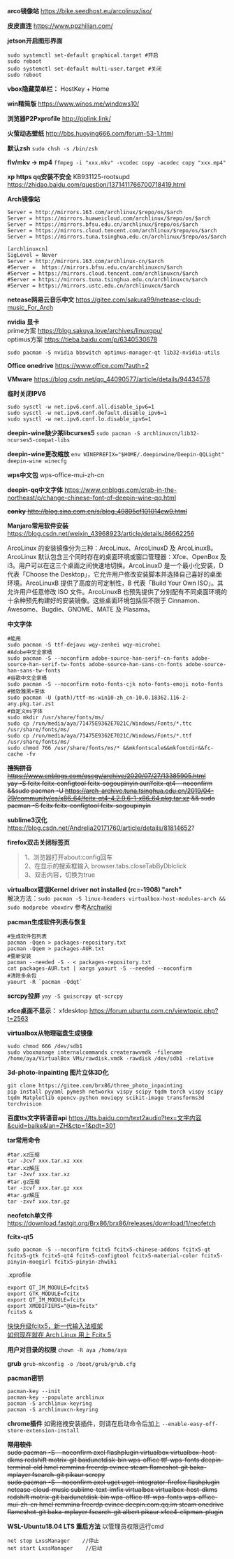 **arco镜像站**  https://bike.seedhost.eu/arcolinux/iso/

**皮皮直连**
https://www.ppzhilian.com/

**jetson开启图形界面**
```
sudo systemctl set-default graphical.target #开启
sudo reboot
sudo systemctl set-default multi-user.target #关闭
sudo reboot
```
**vbox隐藏菜单栏：**
HostKey + Home

**win精简版** https://www.winos.me/windows10/

**浏览器P2Pxprofile** http://pplink.link/

**火萤动态壁纸** http://bbs.huoying666.com/forum-53-1.html  

**默认zsh** ```sudo chsh -s /bin/zsh```

**flv/mkv -> mp4**  ```ffmpeg -i "xxx.mkv" -vcodec copy -acodec copy "xxx.mp4"```

**xp https qq安装不安全** KB931125-rootsupd https://zhidao.baidu.com/question/1371411766700718419.html 

**Arch镜像站**
```
Server = http://mirrors.163.com/archlinux/$repo/os/$arch
Server = https://mirrors.huaweicloud.com/archlinux/$repo/os/$arch
Server = https://mirrors.bfsu.edu.cn/archlinux/$repo/os/$arch
Server = https://mirrors.cloud.tencent.com/archlinux/$repo/os/$arch
Server = https://mirrors.tuna.tsinghua.edu.cn/archlinux/$repo/os/$arch
```
```
[archlinuxcn]
SigLevel = Never
Server = http://mirrors.163.com/archlinux-cn/$arch
#Server =  https://mirrors.bfsu.edu.cn/archlinuxcn/$arch
#Server = https://mirrors.cloud.tencent.com/archlinuxcn/$arch
#Server = https://mirrors.tuna.tsinghua.edu.cn/archlinuxcn/$arch
#Server = https://mirrors.ustc.edu.cn/archlinuxcn/$arch
```

**netease网易云音乐中文**  https://gitee.com/sakura99/netease-cloud-music_For_Arch

**nvidia 显卡**  
prime方案  https://blog.sakuya.love/archives/linuxgpu/  
optimus方案  https://tieba.baidu.com/p/6340530678
```
sudo pacman -S nvidia bbswitch optimus-manager-qt lib32-nvidia-utils 
```
**Office onedrive**  https://www.office.com/?auth=2  

**VMware**  https://blog.csdn.net/qq_44090577/article/details/94434578

**临时关闭IPV6** 
```
sudo sysctl -w net.ipv6.conf.all.disable_ipv6=1
sudo sysctl -w net.ipv6.conf.default.disable_ipv6=1
sudo sysctl -w net.ipv6.conf.lo.disable_ipv6=1
```
**deepin-wine缺少某libcurses5** ```sudo pacman -S archlinuxcn/lib32-ncurses5-compat-libs```

**deepin-wine更改缩放**
```env WINEPREFIX="$HOME/.deepinwine/Deepin-QQLight" deepin-wine winecfg```

**wps中文包**
wps-office-mui-zh-cn

**deepin-qq中文字体**
https://www.cnblogs.com/crab-in-the-northeast/p/change-chinese-font-of-deepin-wine-qq.html

~~**conky**  http://blog.sina.com.cn/s/blog_49895cf101014cw9.html~~

**Manjaro常用软件安装** https://blog.csdn.net/weixin_43968923/article/details/86662256


ArcoLinux 的安装镜像分为三种：ArcoLinux、ArcoLinuxD 及 ArcoLinuxB。ArcoLinux 默认包含三个同时存在的桌面环境或窗口管理器：Xfce、OpenBox 及 i3。用户可以在这三个桌面之间快速地切换。ArcoLinuxD 是一个最小化安装，D 代表「Choose the Desktop」，它允许用户修改安装脚本并选择自己喜好的桌面环境。ArcoLinuxB 提供了高度的可定制性，B 代表「Build Your Own ISO」。其允许用户任意修改 ISO 文件。ArcoLinuxB 也预先提供了分别配有不同桌面环境的十余种预先构建好的安装镜像。这些桌面环境包括但不限于 Cinnamon、Awesome、Bugdie、GNOME、MATE 及 Plasama。


**中文字体**
```
#能用
sudo pacman -S ttf-dejavu wqy-zenhei wqy-microhei
#Adobe中文全家桶
sudo pacman -S --noconfirm adobe-source-han-serif-cn-fonts adobe-source-han-serif-tw-fonts adobe-source-han-sans-cn-fonts adobe-source-han-sans-tw-fonts 
#谷歌中文全家桶
sudo pacman -S --noconfirm noto-fonts-cjk noto-fonts-emoji noto-fonts
#微软雅黑+宋体
sudo pacman -U (path)/ttf-ms-win10-zh_cn-10.0.18362.116-2-any.pkg.tar.zst
#自定义ms字体 
sudo mkdir /usr/share/fonts/ms/
sudo cp /run/media/aya/71475E9362E7021C/Windows/Fonts/*.ttc /usr/share/fonts/ms/
sudo cp /run/media/aya/71475E9362E7021C/Windows/Fonts/*.ttf /usr/share/fonts/ms/
sudo chmod 766 /usr/share/fonts/ms/* &&mkfontscale&&mkfontdir&&fc-cache -fv
```

~~**搜狗拼音**  https://www.cnblogs.com/qscgy/archive/2020/07/27/13385905.html~~  
~~yay -S fcitx fcitx-configtool fcitx-sogoupinyin aur/fcitx-qt4 --noconfirm &&sudo pacman -U https://arch-archive.tuna.tsinghua.edu.cn/2019/04-29/community/os/x86_64/fcitx-qt4-4.2.9.6-1-x86_64.pkg.tar.xz && sudo pacman -S fcitx fcitx-configtool fcitx-sogoupinyin~~

**sublime3汉化** https://blog.csdn.net/Andrelia20171760/article/details/81814652?

**firefox双击关闭标签页**  
>1、浏览器打开about:config回车  
>2、在显示的搜索框输入 browser.tabs.closeTabByDblclick  
>3、双击内容，切换为true 
  


**virtualbox错误Kernel driver not installed (rc=-1908) "arch"**  
解决方法：```sudo pacman -S linux-headers virtualbox-host-modules-arch && sudo modprobe vboxdrv```
参考[Archwiki](https://wiki.archlinux.org/index.php/VirtualBox_(%E7%AE%80%E4%BD%93%E4%B8%AD%E6%96%87))

**pacman生成软件列表与恢复**
```
#生成软件包列表
pacman -Qqen > packages-repository.txt
pacman -Qqem > packages-AUR.txt
#重新安装
pacman --needed -S - < packages-repository.txt 
cat packages-AUR.txt | xargs yaourt -S --needed --noconfirm
#清除多余包
yaourt -R `pacman -Qdqt`
```

**scrcpy投屏** 
```yay -S guiscrcpy qt-scrcpy```

**xfce桌面不显示：** xfdesktop 
https://forum.ubuntu.com.cn/viewtopic.php?t=2563

**virtualbox从物理磁盘生成镜像**
```
sudo chmod 666 /dev/sdb1
sudo vboxmanage internalcommands createrawvmdk -filename /home/aya/VirtualBox VMs/rawdisk.vmdk -rawdisk /dev/sdb1 -relative
```

**3d-photo-inpainting 图片立体3D化**   
```
git clone https://gitee.com/brx86/three_photo_inpainting
pip install pyyaml pymesh networkx vispy scipy tqdm torch vispy scipy tqdm Matplotlib opencv-python moviepy scikit-image transforms3d torchvision
```

**百度tts文字转语音api** https://tts.baidu.com/text2audio?tex=文字内容&cuid=baike&lan=ZH&ctp=1&pdt=301

**tar常用命令**
```
#tar.xz压缩
tar -Jcvf xxx.tar.xz xxx
#tar.xz解压
tar -Jxvf xxx.tar.xz
#tar.gz压缩
tar -zcvf xxx.tar.gz xxx
#tar.gz解压
tar -zxvf xxx.tar.gz
```
**neofetch单文件**  https://download.fastgit.org/Brx86/brx86/releases/download/1/neofetch

**fcitx-qt5**
```
sudo pacman -S --noconfirm fcitx5 fcitx5-chinese-addons fcitx5-qt fcitx5-gtk fcitx5-qt4 fcitx5-configtool fcitx5-material-color fcitx5-pinyin-moegirl fcitx5-pinyin-zhwiki
```

.xprofile
```
export QT_IM_MODULE=fcitx5
export GTK_MODULE=fcitx
export QT_IM_MODULE=fcitx
export XMODIFIERS="@im=fcitx"
fcitx5 &
```

[快快升级fcitx5，新一代输入法框架](https://www.jianshu.com/p/2fdc6cc2aa8d)  
[如何现在就在 Arch Linux 用上 Fcitx 5](https://www.csslayer.info/wordpress/fcitx-dev/%e5%a6%82%e4%bd%95%e7%8e%b0%e5%9c%a8%e5%b0%b1%e5%9c%a8-arch-linux-%e7%94%a8%e4%b8%8a-fcitx-5/)

**用户对目录的权限** ```chown -R aya /home/aya```

**grub**  ```grub-mkconfig -o /boot/grub/grub.cfg```

**pacman密钥**
```
pacman-key --init
pacman-key --populate archlinux
pacman -S archlinux-keyring
pacman -S archlinuxcn-keyring
```

**chrome插件**
如需拖拽安装插件，则请在启动命令后加上 `--enable-easy-off-store-extension-install`

~~**常用软件**~~  
~~sudo pacman -S --noconfirm axel flashplugin virtualbox virtualbox-host-dkms redshift motrix-git baidunetdisk-bin wps-office ttf-wps-fonts deepin-terminal-old hmcl remmina freerdp evince steam flameshot-git baka-mplayer fsearch-git pikaur  scrcpy~~  
~~sudo pacman -S --noconfirm axel uget uget-integrator-firefox flashplugin netease-cloud-music sublime-text-imfix virtualbox virtualbox-host-dkms redshift motrix-git  baidunetdisk-bin wps-office ttf-wps-fonts wps-office-mui-zh-cn hmcl remmina freerdp evince deepin.com.qq.im steam onedrive flameshot-git baka-mplayer fsearch-git albert pikaur xfce4-clipman-plugin~~

**WSL-Ubuntu18.04 LTS 重启方法** 以管理员权限运行cmd
```
net stop LxssManager    //停止  
net start LxssManager    //启动
```
